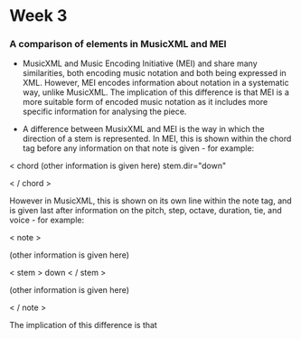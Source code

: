 # Week 3 

### A comparison of elements in MusicXML and MEI

- MusicXML and Music Encoding Initiative (MEI) and share many similarities, both encoding music notation and both being expressed in XML. However, MEI encodes information about notation in a systematic way, unlike MusicXML. The implication of this difference is that MEI is a more suitable form of encoded music notation as it includes more specific information for analysing the piece.

- A difference between MusixXML and MEI is the way in which the direction of a stem is represented. In MEI, this is shown within the chord tag before any information on that note is given - for example:

 < chord (other information is given here) stem.dir="down"

 < / chord >

However in MusicXML, this is shown on its own line within the note tag, and is given last after information on the pitch, step, octave, duration, tie, and voice - for example:

 < note >
  
 (other information is given here)

 < stem > down < / stem >

 (other information is given here)

 < / note >

The implication of this difference is that 



